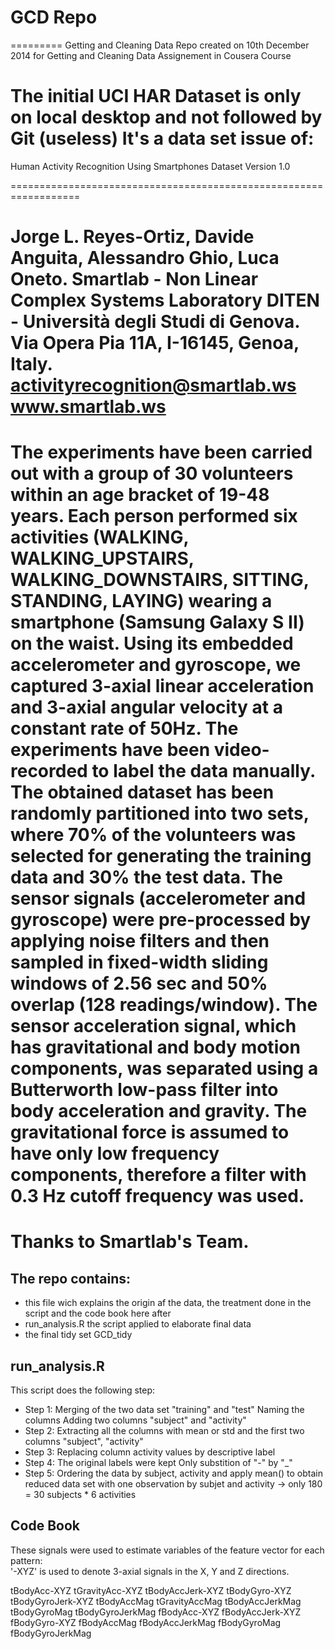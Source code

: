 # GCD Repo
=========
Getting and Cleaning Data
Repo created on 10th December 2014 for Getting and Cleaning Data Assignement in Cousera Course

The initial UCI HAR Dataset is only on local desktop and not followed by Git (useless)
It's a data set issue of:
 ==================================================================
 
 Human Activity Recognition Using Smartphones Dataset Version 1.0
 
 ==================================================================
 
 Jorge L. Reyes-Ortiz, Davide Anguita, Alessandro Ghio, Luca Oneto.
 Smartlab - Non Linear Complex Systems Laboratory
 DITEN - Università degli Studi di Genova.
 Via Opera Pia 11A, I-16145, Genoa, Italy.
 activityrecognition@smartlab.ws
 www.smartlab.ws
 ==================================================================

The experiments have been carried out with a group of 30 volunteers within an age bracket of 19-48 years.
Each person performed six activities (WALKING, WALKING_UPSTAIRS, WALKING_DOWNSTAIRS, SITTING, STANDING,
LAYING) wearing a smartphone (Samsung Galaxy S II) on the waist.
Using its embedded accelerometer and gyroscope, we captured 3-axial linear acceleration and 3-axial angular
velocity at a constant rate of 50Hz.
The experiments have been video-recorded to label the data manually.
The obtained dataset has been randomly partitioned into two sets, where 70% of the volunteers was selected for
generating the training data and 30% the test data. 
The sensor signals (accelerometer and gyroscope) were pre-processed by applying noise filters and then sampled in
fixed-width sliding windows of 2.56 sec and 50% overlap (128 readings/window). The sensor acceleration signal, which
has gravitational and body motion components, was separated using a Butterworth low-pass filter
into body acceleration and gravity. The gravitational force is assumed to have only low frequency components,
therefore a filter with 0.3 Hz cutoff frequency was used.
 ===================================================================
 Thanks to Smartlab's Team.
 ========================

## The repo contains:

- this file wich explains the origin af the data, the treatment done in the script and the code book here after
- run_analysis.R the script applied to elaborate final data 
- the final tidy set GCD_tidy

## run_analysis.R 

This script does the following step:
- Step 1:
Merging of the two data set "training" and "test"
Naming the columns
Adding two columns "subject" and "activity"
- Step 2:
Extracting all the columns with mean or std and the first two columns "subject", "activity" 
- Step 3:
Replacing column activity values by descriptive label
- Step 4:
The original labels were kept
Only substition of "-" by "_"
- Step 5:
Ordering the data by subject, activity 
and apply mean() to obtain reduced data set with one observation by subjet and activity
-> only 180 = 30 subjects * 6 activities 

## Code Book










These signals were used to estimate variables of the feature vector for each pattern:  
'-XYZ' is used to denote 3-axial signals in the X, Y and Z directions.

tBodyAcc-XYZ
tGravityAcc-XYZ
tBodyAccJerk-XYZ
tBodyGyro-XYZ
tBodyGyroJerk-XYZ
tBodyAccMag
tGravityAccMag
tBodyAccJerkMag
tBodyGyroMag
tBodyGyroJerkMag
fBodyAcc-XYZ
fBodyAccJerk-XYZ
fBodyGyro-XYZ
fBodyAccMag
fBodyAccJerkMag
fBodyGyroMag
fBodyGyroJerkMag
